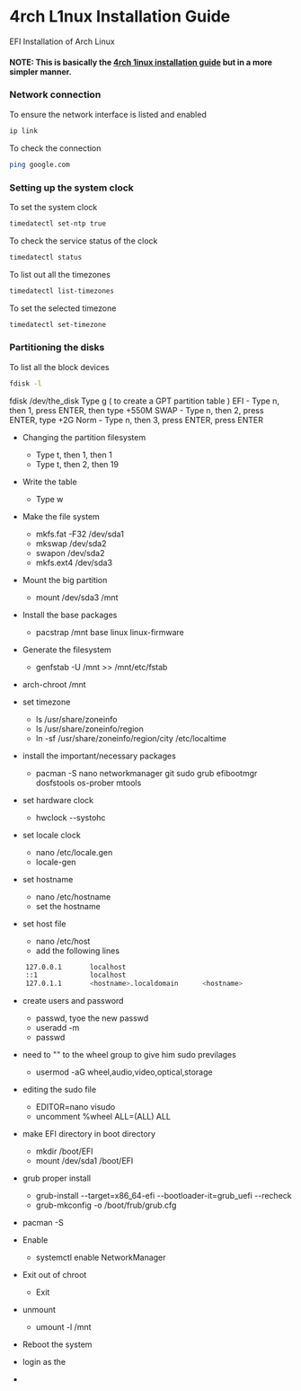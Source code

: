 # 4rch L1nux Installation Guide

EFI Installation of Arch Linux

#### NOTE: This is basically the [4rch 1inux installation guide](https://wiki.archlinux.org/title/Installation_guide) but in a more simpler manner.

### Network connection
To ensure the network interface is listed and enabled
```bash
ip link
```
To check the connection
```bash
ping google.com
```

### Setting up the system clock

To set the system clock
```bash
timedatectl set-ntp true
```
To check the service status of the clock
```bash
timedatectl status
```
To list out all the timezones
```bash
timedatectl list-timezones
```
To set the selected timezone
```bash
timedatectl set-timezone
```

### Partitioning the disks

To list all the block devices
```bash
fdisk -l
```

fdisk /dev/the_disk
Type g ( to create a GPT partition table )
EFI  - Type n, then 1, press ENTER, then type +550M
SWAP - Type n, then 2, press ENTER, type +2G
Norm - Type n, then 3, press ENTER, press ENTER

- Changing the partition filesystem
	- Type t, then 1, then 1
	- Type t, then 2, then 19

- Write the table
	- Type w

- Make the file system
	- mkfs.fat -F32 /dev/sda1
	- mkswap /dev/sda2
	- swapon /dev/sda2
	- mkfs.ext4 /dev/sda3

- Mount the big partition
	- mount /dev/sda3 /mnt

- Install the base packages
	- pacstrap /mnt base linux linux-firmware

- Generate the filesystem
	- genfstab -U /mnt >> /mnt/etc/fstab

- arch-chroot /mnt
- set timezone
	- ls /usr/share/zoneinfo
	- ls /usr/share/zoneinfo/region
	- ln -sf /usr/share/zoneinfo/region/city /etc/localtime

- install the important/necessary packages
	- pacman -S nano networkmanager git sudo grub efibootmgr dosfstools os-prober mtools

- set hardware clock
	- hwclock --systohc

- set locale clock
	- nano /etc/locale.gen
	- locale-gen

- set hostname
	- nano /etc/hostname
	- set the hostname

- set host file
	- nano /etc/host
	- add the following lines

```bash
	127.0.0.1 		localhost
	::1  			localhost
	127.0.1.1		<hostname>.localdomain		<hostname>
```

- create users and password
	- passwd, tyoe the new passwd
	- useradd -m <username>
	- passwd <username>

- need to "<username>" to the wheel group to give him sudo previlages
	- usermod -aG wheel,audio,video,optical,storage <username>

- editing the sudo file
	- EDITOR=nano visudo
	- uncomment %wheel ALL=(ALL) ALL

- make EFI directory in boot directory
	- mkdir /boot/EFI
	- mount /dev/sda1 /boot/EFI

- grub proper install
	- grub-install --target=x86_64-efi --bootloader-it=grub_uefi --recheck
	- grub-mkconfig -o /boot/frub/grub.cfg

- pacman -S 

- Enable 
	- systemctl enable NetworkManager

- Exit out of chroot
	- Exit

- unmount
	- umount -l /mnt

- Reboot the system

- login as the <usernane>

- 
